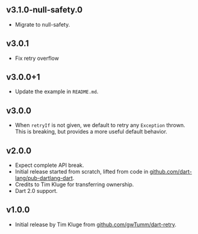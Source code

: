 ## v3.1.0-null-safety.0
 * Migrate to null-safety.

## v3.0.1
 * Fix retry overflow

## v3.0.0+1
 * Update the example in `README.md`.

## v3.0.0
 * When `retryIf` is not given, we default to retry any `Exception` thrown.
   This is breaking, but provides a more useful default behavior.

## v2.0.0
 * Expect complete API break.
 * Initial release started from scratch, lifted from code in
   [github.com/dart-lang/pub-dartlang-dart](https://github.com/dart-lang/pub-dartlang-dart).
 * Credits to Tim Kluge for transferring ownership.
 * Dart 2.0 support.

## v1.0.0
 * Initial release by Tim Kluge from 
   [github.com/gwTumm/dart-retry](https://github.com/gwTumm/dart-retry).
